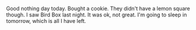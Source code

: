 Good nothing day today. Bought a cookie. They didn't have a lemon square though. I saw Bird Box last night. It was ok, not great. I'm going to sleep in tomorrow, which is all I have left.
